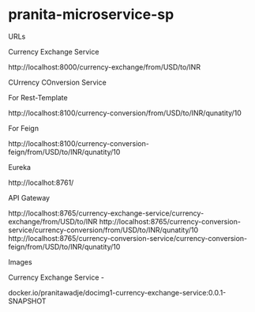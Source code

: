 # pranita-microservice-sp

URLs

Currency Exchange Service 

http://localhost:8000/currency-exchange/from/USD/to/INR

CUrrency COnversion Service

For Rest-Template

http://localhost:8100/currency-conversion/from/USD/to/INR/qunatity/10

For Feign

http://localhost:8100/currency-conversion-feign/from/USD/to/INR/qunatity/10

Eureka

http://localhot:8761/

API Gateway

http://localhost:8765/currency-exchange-service/currency-exchange/from/USD/to/INR
http://localhost:8765/currency-conversion-service/currency-conversion/from/USD/to/INR/qunatity/10
http://localhost:8765/currency-conversion-service/currency-conversion-feign/from/USD/to/INR/qunatity/10

Images

Currency Exchange Service - 

docker.io/pranitawadje/docimg1-currency-exchange-service:0.0.1-SNAPSHOT
